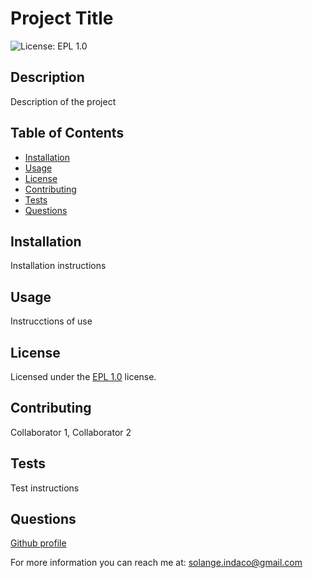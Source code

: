 
  # Project Title

  ![License: EPL 1.0](https://img.shields.io/badge/License-EPL1.0-red.svg)

  ## Description
  
  Description of the project

  ## Table of Contents

  - [Installation](#installation)
  - [Usage](#usage)
  - [License](#license)
  - [Contributing](#contributing)
  - [Tests](#tests)
  - [Questions](#questions)

  ## Installation

  Installation instructions 

  ## Usage

  Instrucctions of use   

  ## License

  Licensed under the [EPL 1.0](https://opensource.org/licenses/EPL-1.0) license.

  ## Contributing

  Collaborator 1, Collaborator 2
  
  ## Tests

  Test instructions
  
  ## Questions

  [Github profile](https://github.com/solangeindaco)

  For more information you can reach me at: solange.indaco@gmail.com

  